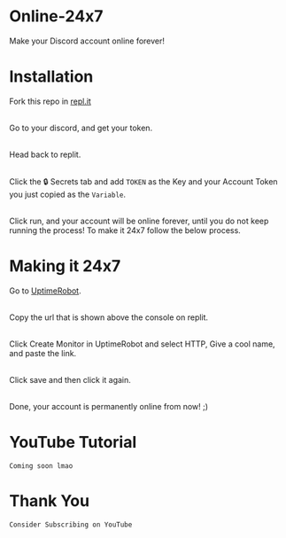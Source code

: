 # Online-24x7
Make your Discord account online forever! 

# Installation
Fork this repo in [repl.it](https://replit.com)

<br> Go to your discord, and get your token.

<br> Head back to replit.

<br> Click the 🔒 Secrets tab and add `TOKEN` as the Key and your Account Token you just copied as the `Variable`.

<br> Click run, and your account will be online forever, until you do not keep running the process! To make it 24x7 follow the below process.

# Making it 24x7

Go to [UptimeRobot](https://uptimerobot.com).

<br> Copy the url that is shown above the console on replit.

<br> Click Create Monitor in UptimeRobot and select HTTP, Give a cool name, and paste the link.

<br> Click save and then click it again.

<br> Done, your account is permanently online from now! ;)

# YouTube Tutorial

`Coming soon lmao`

# Thank You

`Consider Subscribing on YouTube`
